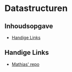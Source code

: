 # Datastructuren
## Inhoudsopgave

* [Handige Links](#Handige%20Links)

## Handige Links
* [Mathias' repo](https://github.com/WatcherWhale/DataStructures)